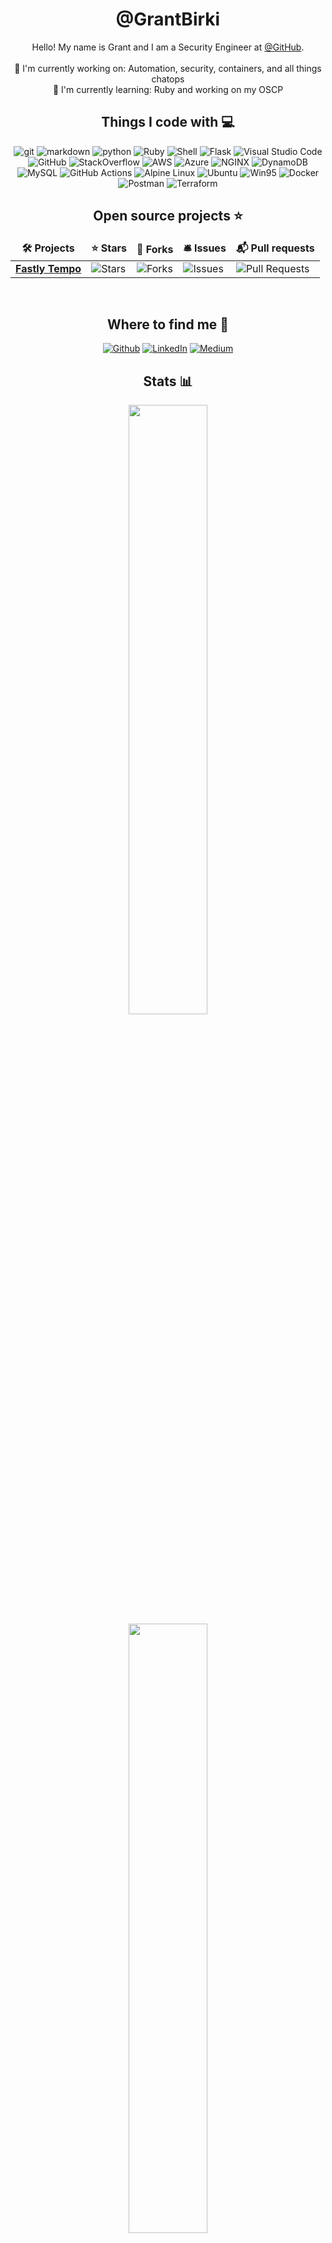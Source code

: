 <h1 align="center">@GrantBirki</h3>

<p align="center">
  Hello! My name is Grant and I am a Security Engineer at <a href="https://github.com/github">@GitHub</a>.
  <br>
  <br>
  🔭 I'm currently working on: Automation, security, containers, and all things chatops
  <br>
  🌱 I'm currently learning: Ruby and working on my OSCP
</p>

<h2 align="center">Things I code with 💻</h3>
<p align="center">
  <img alt="git" src="https://img.shields.io/badge/git-%23F05033.svg?style=for-the-badge&logo=git&logoColor=white"/>
  <img alt="markdown" src="https://img.shields.io/badge/markdown-%23000000.svg?style=for-the-badge&logo=markdown&logoColor=white"/>
  <img alt="python" src="https://img.shields.io/badge/python-3670A0?style=for-the-badge&logo=python&logoColor=ffdd54"/>
  <img alt="Ruby" src="https://img.shields.io/badge/ruby-%23CC342D.svg?style=for-the-badge&logo=ruby&logoColor=white"/>
  <img alt="Shell" src="https://img.shields.io/badge/shell_script-%23121011.svg?style=for-the-badge&logo=gnu-bash&logoColor=white"/>
  <img alt="Flask" src="https://img.shields.io/badge/flask-%23000.svg?style=for-the-badge&logo=flask&logoColor=white"/>
  <img alt="Visual Studio Code" src="https://img.shields.io/badge/Visual%20Studio%20Code-0078d7.svg?style=for-the-badge&logo=visual-studio-code&logoColor=white"/>
  <img alt="GitHub" src="https://img.shields.io/badge/github-%23121011.svg?style=for-the-badge&logo=github&logoColor=white"/>
  <img alt="StackOverflow" src="https://img.shields.io/badge/-Stackoverflow-FE7A16?style=for-the-badge&logo=stack-overflow&logoColor=white"/>
  <img alt="AWS" src="https://img.shields.io/badge/AWS-%23FF9900.svg?style=for-the-badge&logo=amazon-aws&logoColor=white"/>
  <img alt="Azure" src="https://img.shields.io/badge/azure-%230072C6.svg?style=for-the-badge&logo=azure-devops&logoColor=white"/>
  <img alt="NGINX" src="https://img.shields.io/badge/nginx-%23009639.svg?style=for-the-badge&logo=nginx&logoColor=white"/>
  <img alt="DynamoDB" src="https://img.shields.io/badge/Amazon%20DynamoDB-4053D6?style=for-the-badge&logo=Amazon%20DynamoDB&logoColor=white"/>
  <img alt="MySQL" src="https://img.shields.io/badge/mysql-%2300f.svg?style=for-the-badge&logo=mysql&logoColor=white"/>
  <img alt="GitHub Actions" src="https://img.shields.io/badge/githubactions-%232671E5.svg?style=for-the-badge&logo=githubactions&logoColor=white"/>
  <img alt="Alpine Linux" src="https://img.shields.io/badge/Alpine_Linux-%230D597F.svg?style=for-the-badge&logo=alpine-linux&logoColor=white"/>
  <img alt="Ubuntu" src="https://img.shields.io/badge/Ubuntu-E95420?style=for-the-badge&logo=ubuntu&logoColor=white"/>
  <img alt="Win95" src="https://img.shields.io/badge/Windows%2095-008484?style=for-the-badge&logo=windows95&logoColor=white"/>
  <img alt="Docker" src="https://img.shields.io/badge/docker-%230db7ed.svg?style=for-the-badge&logo=docker&logoColor=white"/>
  <img alt="Postman" src="https://img.shields.io/badge/Postman-FF6C37?style=for-the-badge&logo=postman&logoColor=white"/>
  <img alt="Terraform" src="https://img.shields.io/badge/terraform-%235835CC.svg?style=for-the-badge&logo=terraform&logoColor=white"/>
</p>

<h2 align="center">Open source projects ⭐</h3>
<table align="center">
  <thead align="center">
    <tr border: none;>
      <td><b>🛠 Projects</b></td>
      <td><b>⭐ Stars</b></td>
      <td><b>🍴 Forks</b></td>
      <td><b>🛎 Issues</b></td>
      <td><b>📬 Pull requests</b></td>
    </tr>
  </thead>
  <tbody>
    <tr>
      <td><a href="https://github.com/grantbirki/fastly-tempo"><b>Fastly Tempo</b></a></td>
      <td><img alt="Stars" src="https://img.shields.io/github/stars/grantbirki/fastly-tempo?style=flat-square&labelColor=343b41"/></td>
      <td><img alt="Forks" src="https://img.shields.io/github/forks/grantbirki/fastly-tempo?style=flat-square&labelColor=343b41"/></td>
      <td><img alt="Issues" src="https://img.shields.io/github/issues/grantbirki/fastly-tempo?style=flat-square&labelColor=343b41"/></td>
      <td><img alt="Pull Requests" src="https://img.shields.io/github/issues-pr/grantbirki/fastly-tempo?style=flat-square&labelColor=343b41"/></td>
    </tr>
  </tbody>
</table>

<br>

<h2 align="center">Where to find me 📍</h3>
<p align="center">
  <a href="https://github.com/grantbirki" target="_blank"><img alt="Github" src="https://img.shields.io/badge/GitHub-%2312100E.svg?&style=for-the-badge&logo=Github&logoColor=white" /></a> 
  <a href="https://www.linkedin.com/in/grantbirkinbine" target="_blank"><img alt="LinkedIn" src="https://img.shields.io/badge/linkedin-%230077B5.svg?&style=for-the-badge&logo=linkedin&logoColor=white" /></a>
  <a href="https://birki.medium.com/" target="_blank"><img alt="Medium" src="https://img.shields.io/badge/medium-%2312100E.svg?&style=for-the-badge&logo=medium&logoColor=white" /></a>
</p>

<h2 align="center">Stats 📊</h3>
<p align="center">
  <img width="50%" src="https://github-readme-stats.vercel.app/api?username=grantbirki&count_private=true&show_icons=true&theme=tokyonight&hide=issues,prs"/>
  <br>
  <img width="50%" src="https://github-readme-streak-stats.herokuapp.com/?user=grantbirki&theme=tokyonight" />
</p>
